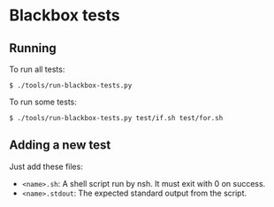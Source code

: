 Blackbox tests
==============

## Running
To run all tests:
```
$ ./tools/run-blackbox-tests.py
```

To run some tests:
```
$ ./tools/run-blackbox-tests.py test/if.sh test/for.sh
```

## Adding a new test
Just add these files:
- `<name>.sh`: A shell script run by nsh. It must exit with 0 on success.
- `<name>.stdout`: The expected standard output from the script.
